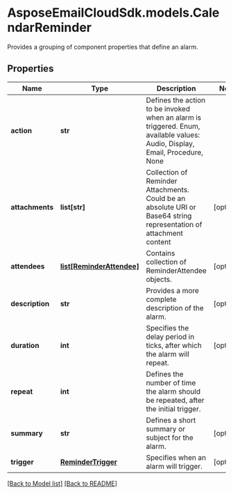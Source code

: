 # AsposeEmailCloudSdk.models.CalendarReminder

Provides a grouping of component properties that define an alarm.             

## Properties
Name | Type | Description | Notes
------------ | ------------- | ------------- | -------------
**action** |**str** |Defines the action to be invoked when an alarm is triggered. Enum, available values: Audio, Display, Email, Procedure, None |
**attachments** |**list[str]** |Collection of Reminder Attachments. Could be an absolute URI or Base64 string representation of attachment content              |[optional] 
**attendees** |[**list[ReminderAttendee]**](ReminderAttendee.md) |Contains collection of ReminderAttendee objects.              |[optional] 
**description** |**str** |Provides a more complete description of the alarm. |[optional] 
**duration** |**int** |Specifies the delay period in ticks, after which the alarm will repeat.              |[optional] 
**repeat** |**int** |Defines the number of time the alarm should be repeated, after the initial trigger.              |
**summary** |**str** |Defines a short summary or subject for the alarm. |[optional] 
**trigger** |[**ReminderTrigger**](ReminderTrigger.md) |Specifies when an alarm will trigger. |[optional] 




[[Back to Model list]](Models.md) [[Back to README]](README.md)

